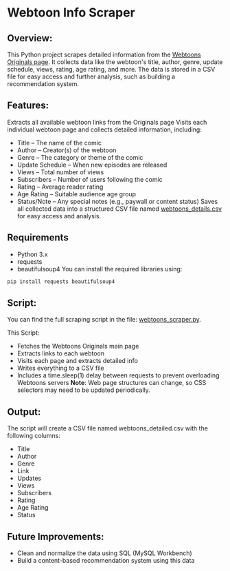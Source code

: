 # Webtoon Info Scraper

## Overview:
This Python project scrapes detailed information from the [Webtoons Originals page](https://www.webtoons.com/en/originals). It collects data like the webtoon's title, author, genre, update schedule, views, rating, age rating, and more. The data is stored in a CSV file for easy access and further analysis, such as building a recommendation system.

## Features:
Extracts all available webtoon links from the Originals page
Visits each individual webtoon page and collects detailed information, including:
- Title – The name of the comic
- Author – Creator(s) of the webtoon
- Genre – The category or theme of the comic
- Update Schedule – When new episodes are released
- Views – Total number of views
- Subscribers – Number of users following the comic
- Rating – Average reader rating
- Age Rating – Suitable audience age group
- Status/Note – Any special notes (e.g., paywall or content status)
Saves all collected data into a structured CSV file named [webtoons_details.csv](./webtoons_details.csv) for easy access and analysis.

## Requirements
- Python 3.x
- requests
- beautifulsoup4
You can install the required libraries using:
```bash
pip install requests beautifulsoup4
```

## Script:
You can find the full scraping script in the file:
[webtoons_scraper.py](./webtoons_scraper).

This Script:
- Fetches the Webtoons Originals main page
- Extracts links to each webtoon
- Visits each page and extracts detailed info
- Writes everything to a CSV file
- Includes a time.sleep(1) delay between requests to prevent overloading Webtoons servers
**Note**: Web page structures can change, so CSS selectors may need to be updated periodically.
  
## Output: 
The script will create a CSV file named webtoons_detailed.csv with the following columns:
- Title
- Author
- Genre
- Link
- Updates
- Views
- Subscribers
- Rating
- Age Rating
- Status

## Future Improvements:
- Clean and normalize the data using SQL (MySQL Workbench)
- Build a content-based recommendation system using this data

